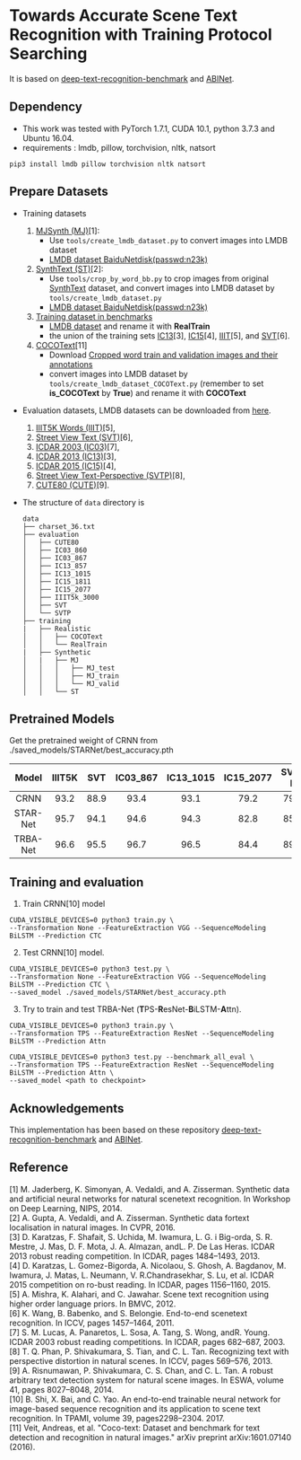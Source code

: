 # Towards Accurate Scene Text Recognition with Training Protocol Searching
It is based on [deep-text-recognition-benchmark](https://github.com/clovaai/deep-text-recognition-benchmark) and [ABINet](https://github.com/FangShancheng/ABINet).

## Dependency
- This work was tested with PyTorch 1.7.1, CUDA 10.1, python 3.7.3 and Ubuntu 16.04. 
- requirements : lmdb, pillow, torchvision, nltk, natsort
```
pip3 install lmdb pillow torchvision nltk natsort
```

## Prepare Datasets
- Training datasets
    1. [MJSynth (MJ)](http://www.robots.ox.ac.uk/~vgg/data/text/)[1]: 
        - Use `tools/create_lmdb_dataset.py` to convert images into LMDB dataset
        - [LMDB dataset BaiduNetdisk(passwd:n23k)](https://pan.baidu.com/s/1mgnTiyoR8f6Cm655rFI4HQ)
    2. [SynthText (ST)](http://www.robots.ox.ac.uk/~vgg/data/scenetext/)[2]:
        - Use `tools/crop_by_word_bb.py` to crop images from original [SynthText](http://www.robots.ox.ac.uk/~vgg/data/scenetext/) dataset, and convert images into LMDB dataset by `tools/create_lmdb_dataset.py`
        - [LMDB dataset BaiduNetdisk(passwd:n23k)](https://pan.baidu.com/s/1mgnTiyoR8f6Cm655rFI4HQ)
    3. [Training dataset in benchmarks](https://www.dropbox.com/sh/i39abvnefllx2si/AAAbAYRvxzRp3cIE5HzqUw3ra?dl=0&preview=validation.zip)
        - [LMDB dataset](https://www.dropbox.com/sh/i39abvnefllx2si/AAAbAYRvxzRp3cIE5HzqUw3ra?dl=0&preview=validation.zip) and rename it with **RealTrain**
        - the union of the training sets [IC13](http://rrc.cvc.uab.es/?ch=2)[3], [IC15](http://rrc.cvc.uab.es/?ch=4)[4], [IIIT](http://cvit.iiit.ac.in/projects/SceneTextUnderstanding/IIIT5K.html)[5], and [SVT](http://www.iapr-tc11.org/mediawiki/index.php/The_Street_View_Text_Dataset)[6].
    4. [COCOText](https://rrc.cvc.uab.es/?ch=5&com=downloads)[11]
        - Download [Cropped word train and validation images and their annotations](https://rrc.cvc.uab.es/?com=downloads&action=download&ch=5&f=aHR0cHM6Ly9kYXRhc2V0cy5jdmMudWFiLmVzL3JyYy9DT0NPLVRleHQtd29yZHMtdHJhaW52YWwuemlw)
        - convert images into LMDB dataset by `tools/create_lmdb_dataset_COCOText.py` (remember to set **is_COCOText** by **True**) and rename it with **COCOText**

- Evaluation datasets, LMDB datasets can be downloaded from [here](https://www.dropbox.com/sh/i39abvnefllx2si/AAAbAYRvxzRp3cIE5HzqUw3ra?dl=0&preview=evaluation.zip).
    1. [IIIT5K Words (IIIT)](http://cvit.iiit.ac.in/projects/SceneTextUnderstanding/IIIT5K.html)[5], 
    2. [Street View Text (SVT)](http://www.iapr-tc11.org/mediawiki/index.php/The_Street_View_Text_Dataset)[6], 
    3. [ICDAR 2003 (IC03)](http://www.iapr-tc11.org/mediawiki/index.php/ICDAR_2003_Robust_Reading_Competitions)[7], 
    4. [ICDAR 2013 (IC13)](http://rrc.cvc.uab.es/?ch=2)[3], 
    5. [ICDAR 2015 (IC15)](http://rrc.cvc.uab.es/?ch=4)[4], 
    6. [Street View Text-Perspective (SVTP)](http://openaccess.thecvf.com/content_iccv_2013/papers/Phan_Recognizing_Text_with_2013_ICCV_paper.pdf)[8], 
    7. [CUTE80 (CUTE)](http://cs-chan.com/downloads_CUTE80_dataset.html)[9].

- The structure of `data` directory is
    ```
    data
    ├── charset_36.txt
    ├── evaluation
    │   ├── CUTE80
    │   ├── IC03_860
    │   ├── IC03_867
    │   ├── IC13_857
    │   ├── IC13_1015
    │   ├── IC15_1811
    │   ├── IC15_2077
    │   ├── IIIT5k_3000
    │   ├── SVT
    │   └── SVTP
    ├── training
    |   ├── Realistic
    │   │   ├── COCOText
    │   │   └── RealTrain
    |   ├── Synthetic
    │   |   ├── MJ
    │   │   │   ├── MJ_test
    │   │   │   ├── MJ_train
    │   │   │   └── MJ_valid
    │   │   └── ST

## Pretrained Models

Get the pretrained weight of CRNN from ./saved_models/STARNet/best_accuracy.pth

|Model|IIIT5K|SVT|IC03_867|IC13_1015|IC15_2077|SVT-P|CUTE80|
|:-:|:-:|:-:|:-:|:-:|:-:|:-:|:-:|
|CRNN|93.2|88.9|93.4|93.1|79.2|79.1|80.9|
|STAR-Net|95.7|94.1|94.6|94.3|82.8|85.1|89.6|
|TRBA-Net|96.6|95.5|96.7|96.5|84.4|89.9|90.3|

## Training and evaluation
1. Train CRNN[10] model
```
CUDA_VISIBLE_DEVICES=0 python3 train.py \
--Transformation None --FeatureExtraction VGG --SequenceModeling BiLSTM --Prediction CTC 
```
2. Test CRNN[10] model. 
```
CUDA_VISIBLE_DEVICES=0 python3 test.py \
--Transformation None --FeatureExtraction VGG --SequenceModeling BiLSTM --Prediction CTC \
--saved_model ./saved_models/STARNet/best_accuracy.pth
```

3. Try to train and test TRBA-Net (**T**PS-**R**esNet-**B**iLSTM-**A**ttn). 
```
CUDA_VISIBLE_DEVICES=0 python3 train.py \
--Transformation TPS --FeatureExtraction ResNet --SequenceModeling BiLSTM --Prediction Attn
```
```
CUDA_VISIBLE_DEVICES=0 python3 test.py --benchmark_all_eval \
--Transformation TPS --FeatureExtraction ResNet --SequenceModeling BiLSTM --Prediction Attn \
--saved_model <path to checkpoint>
```


## Acknowledgements
This implementation has been based on these repository
[deep-text-recognition-benchmark](https://github.com/clovaai/deep-text-recognition-benchmark) and 
[ABINet](https://github.com/FangShancheng/ABINet).

## Reference
[1] M. Jaderberg, K. Simonyan, A. Vedaldi, and A. Zisserman. Synthetic data and artificial neural networks for natural scenetext  recognition. In Workshop on Deep Learning, NIPS, 2014. <br>
[2] A. Gupta, A. Vedaldi, and A. Zisserman. Synthetic data fortext localisation in natural images. In CVPR, 2016. <br>
[3] D. Karatzas, F. Shafait, S. Uchida, M. Iwamura, L. G. i Big-orda, S. R. Mestre, J. Mas, D. F. Mota, J. A. Almazan, andL. P. De Las Heras. ICDAR 2013 robust reading competition. In ICDAR, pages 1484–1493, 2013. <br>
[4] D. Karatzas, L. Gomez-Bigorda, A. Nicolaou, S. Ghosh, A. Bagdanov, M. Iwamura, J. Matas, L. Neumann, V. R.Chandrasekhar, S. Lu, et al. ICDAR 2015 competition on ro-bust reading. In ICDAR, pages 1156–1160, 2015. <br>
[5] A. Mishra, K. Alahari, and C. Jawahar. Scene text recognition using higher order language priors. In BMVC, 2012. <br>
[6] K. Wang, B. Babenko, and S. Belongie. End-to-end scenetext recognition. In ICCV, pages 1457–1464, 2011. <br>
[7] S. M. Lucas, A. Panaretos, L. Sosa, A. Tang, S. Wong, andR. Young. ICDAR 2003 robust reading competitions. In ICDAR, pages 682–687, 2003. <br>
[8] T. Q. Phan, P. Shivakumara, S. Tian, and C. L. Tan. Recognizing text with perspective distortion in natural scenes. In ICCV, pages 569–576, 2013. <br>
[9] A. Risnumawan, P. Shivakumara, C. S. Chan, and C. L. Tan. A robust arbitrary text detection system for natural scene images. In ESWA, volume 41, pages 8027–8048, 2014. <br>
[10] B. Shi, X. Bai, and C. Yao. An end-to-end trainable neural network for image-based sequence recognition and its application to scene text recognition. In TPAMI, volume 39, pages2298–2304. 2017. <br>
[11] Veit, Andreas, et al. "Coco-text: Dataset and benchmark for text detection and recognition in natural images." arXiv preprint arXiv:1601.07140 (2016).


